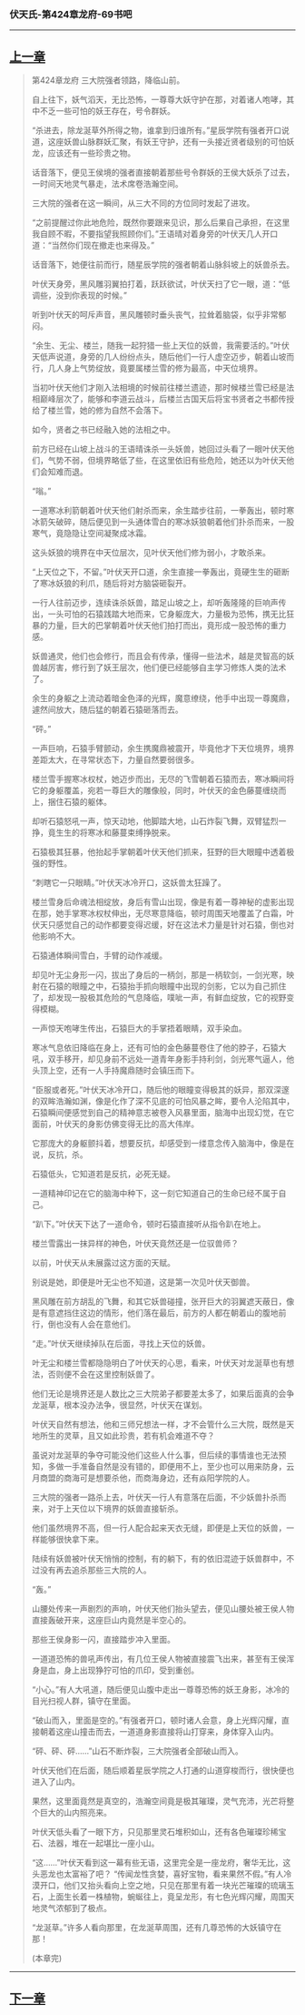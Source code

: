 ### 伏天氏-第424章龙府-69书吧

--------
[上一章](./642b22def8c6011a6296559119ca18ae.md)
--------


>
>
>
>第424章龙府
>三大院强者领路，降临山前。
>
>自上往下，妖气滔天，无比恐怖，一尊尊大妖守护在那，对着诸人咆哮，其中不乏一些可怕的妖王存在，号令群妖。
>
>“杀进去，除龙涎草外所得之物，谁拿到归谁所有。”星辰学院有强者开口说道，这座妖兽山脉群妖汇聚，有妖王守护，还有一头接近贤者级别的可怕妖龙，应该还有一些珍贵之物。
>
>话音落下，便见王侯境的强者直接朝着那些号令群妖的王侯大妖杀了过去，一时间天地灵气暴走，法术席卷浩瀚空间。
>
>三大院的强者在这一瞬间，从三大不同的方位同时发起了进攻。
>
>“之前提醒过你此地危险，既然你要跟来见识，那么后果自己承担，在这里我自顾不暇，不要指望我照顾你们。”王语晴对着身旁的叶伏天几人开口道：“当然你们现在撤走也来得及。”
>
>话音落下，她便往前而行，随星辰学院的强者朝着山脉斜坡上的妖兽杀去。
>
>叶伏天身旁，黑风雕羽翼拍打着，跃跃欲试，叶伏天扫了它一眼，道：“低调些，没到你表现的时候。”
>
>听到叶伏天的呵斥声音，黑风雕顿时垂头丧气，拉耸着脑袋，似乎非常郁闷。
>
>“余生、无尘、楼兰，随我一起狩猎一些上天位的妖兽，我需要活的。”叶伏天低声说道，身旁的几人纷纷点头，随后他们一行人虚空迈步，朝着山坡而行，几人身上气势绽放，竟要属楼兰雪的修为最高，中天位境界。
>
>当初叶伏天他们才刚入法相境的时候前往楼兰遗迹，那时候楼兰雪已经是法相巅峰层次了，能够和李道云战斗，后楼兰古国天后将宝书贤者之书都传授给了楼兰雪，她的修为自然不会落下。
>
>如今，贤者之书已经融入她的法相之中。
>
>前方已经在山坡上战斗的王语晴诛杀一头妖兽，她回过头看了一眼叶伏天他们，气势不弱，但境界略低了些，在这里依旧有些危险，她还以为叶伏天他们会知难而退。
>
>“嗡。”
>
>一道寒冰利箭朝着叶伏天他们射杀而来，余生踏步往前，一拳轰出，顿时寒冰箭矢破碎，随后便见到一头通体雪白的寒冰妖狼朝着他们扑杀而来，一股寒气，竟隐隐让空间凝聚成冰霜。
>
>这头妖狼的境界在中天位层次，见叶伏天他们修为弱小，才敢杀来。
>
>“上天位之下，不留。”叶伏天开口道，余生直接一拳轰出，竟硬生生的砸断了寒冰妖狼的利爪，随后将对方脑袋砸裂开。
>
>一行人往前迈步，连续诛杀妖兽，踏足山坡之上，却听轰隆隆的巨响声传出，一头可怕的石猿践踏大地而来，它身躯庞大，力量极为恐怖，携无比狂暴的力量，巨大的巴掌朝着叶伏天他们拍打而出，竟形成一股恐怖的重力感。
>
>妖兽通灵，他们也会修行，而且会有传承，懂得一些法术，越是灵智高的妖兽越厉害，修行到了妖王层次，他们便已经能够自主学习修炼人类的法术了。
>
>余生的身躯之上流动着暗金色泽的光辉，魔意缭绕，他手中出现一尊魔鼎，遽然间放大，随后猛的朝着石猿砸落而去。
>
>“砰。”
>
>一声巨响，石猿手臂颤动，余生携魔鼎被震开，毕竟他才下天位境界，境界差距太大，在寻常状态下，力量自然要弱很多。
>
>楼兰雪手握寒冰权杖，她迈步而出，无尽的飞雪朝着石猿而去，寒冰瞬间将它的身躯覆盖，宛若一尊巨大的雕像般，同时，叶伏天的金色藤蔓缠绕而上，捆住石猿的躯体。
>
>却听石猿怒吼一声，惊天动地，他脚踏大地，山石炸裂飞舞，双臂猛烈一挣，竟生生的将寒冰和藤蔓束缚挣脱来。
>
>石猿极其狂暴，他抬起手掌朝着叶伏天他们抓来，狂野的巨大眼瞳中透着极强的野性。
>
>“刺瞎它一只眼睛。”叶伏天冰冷开口，这妖兽太狂躁了。
>
>楼兰雪身后命魂法相绽放，身后有雪山出现，像是有着一尊神秘的虚影出现在那，她手掌寒冰权杖伸出，无尽寒意降临，顿时周围天地覆盖了白霜，叶伏天只感觉自己的动作都要变得迟缓，好在这法术力量是针对石猿，倒也对他影响不大。
>
>石猿通体瞬间雪白，手臂的动作减缓。
>
>却见叶无尘身形一闪，拔出了身后的一柄剑，那是一柄软剑，一剑光寒，映射在石猿的眼瞳之中，石猿抬手抓向眼瞳中出现的剑影，它以为自己抓住了，却发现一股极其危险的气息降临，噗呲一声，有鲜血绽放，它的视野变得模糊。
>
>一声惊天咆哮生传出，石猿巨大的手掌捂着眼睛，双手染血。
>
>寒冰气息依旧降临在身上，还有可怕的金色藤蔓卷住了他的脖子，石猿大吼，双手移开，却见身前不远处一道青年身影手持利剑，剑光寒气逼人，他头顶上空，还有一人手持魔鼎随时会镇压而下。
>
>“臣服或者死。”叶伏天冰冷开口，随后他的眼瞳变得极其的妖异，那双深邃的双眸浩瀚如渊，像是化作了深不见底的可怕风暴之眸，要令人沦陷其中，石猿瞬间便感觉到自己的精神意志被卷入风暴里面，脑海中出现幻觉，在它面前，叶伏天的身影仿佛变得无比的高大伟岸。
>
>它那庞大的身躯颤抖着，想要反抗，却感受到一缕意念传入脑海中，像是在说，反抗，杀。
>
>石猿低头，它知道若是反抗，必死无疑。
>
>一道精神印记在它的脑海中种下，这一刻它知道自己的生命已经不属于自己。
>
>“趴下。”叶伏天下达了一道命令，顿时石猿直接听从指令趴在地上。
>
>楼兰雪露出一抹异样的神色，叶伏天竟然还是一位驭兽师？
>
>以前，叶伏天从未展露过这方面的天赋。
>
>别说是她，即便是叶无尘也不知道，这是第一次见叶伏天御兽。
>
>黑风雕在前方胡乱的飞舞，和其它妖兽碰撞，张开巨大的羽翼遮天蔽日，像是有意遮挡住这边的情形，他们落在最后，前方的人都在朝着山的腹地前行，倒也没有人会在意他们。
>
>“走。”叶伏天继续掉队在后面，寻找上天位的妖兽。
>
>叶无尘和楼兰雪都隐隐明白了叶伏天的心思，看来，叶伏天对龙涎草也有想法，否则便不会在这里控制妖兽了。
>
>他们无论是境界还是人数比之三大院弟子都要差太多了，如果后面真的会争龙涎草，根本没办法争，很显然，叶伏天在谋划。
>
>叶伏天自然有想法，他和三师兄想法一样，才不会管什么三大院，既然是天地所生的灵草，且又如此珍贵，若有机会难道不夺？
>
>虽说对龙涎草的争夺可能没他们这些人什么事，但后续的事情谁也无法预知，多做一手准备自然是没有错的，即便用不上，至少也可以用来防身，云月商盟的商海可是想要杀他，而商海身边，还有焱阳学院的人。
>
>三大院的强者一路杀上去，叶伏天一行人有意落在后面，不少妖兽扑杀而来，对于上天位以下境界的妖兽直接斩杀。
>
>他们虽然境界不高，但一行人配合起来天衣无缝，即便是上天位的妖兽，一样能够很快拿下来。
>
>陆续有妖兽被叶伏天悄悄的控制，有的躺下，有的依旧混迹于妖兽群中，不过没有再去追杀那些三大院的人。
>
>“轰。”
>
>山腰处传来一声剧烈的声响，叶伏天他们抬头望去，便见山腰处被王侯人物直接轰破开来，这座巨山内竟然是半空心的。
>
>那些王侯身影一闪，直接踏步冲入里面。
>
>一道道恐怖的兽吼声传出，有几位王侯人物被直接震飞出来，甚至有王侯浑身是血，身上出现狰狞可怕的爪印，受到重创。
>
>“小心。”有人大吼道，随后便见山腹中走出一尊尊恐怖的妖王身影，冰冷的目光扫视人群，镇守在里面。
>
>“破山而入，里面是空的。”有强者开口，顿时诸人会意，身上光辉闪耀，直接朝着这座山撞击而去，一道道身影直接将山打穿来，身体穿入山内。
>
>“砰、砰、砰……”山石不断炸裂，三大院强者全部破山而入。
>
>叶伏天他们在后面，随后顺着星辰学院之人打通的山道穿梭而行，很快便也进入了山内。
>
>果然，这里面竟然是真空的，浩瀚空间竟是极其璀璨，灵气充沛，光芒将整个巨大的山内照亮来。
>
>叶伏天低头看了一眼下方，只见那里灵石堆积如山，还有各色璀璨珍稀宝石、法器，堆在一起堪比一座小山。
>
>“这……”叶伏天看到这一幕有些无语，这里完全是一座龙府，奢华无比，这头恶龙也太富裕了吧？
>“传闻龙性贪婪，喜好宝物，看来果然不假。”有人冷漠开口，他们又抬头看向上空之地，只见在那里有着一块光芒璀璨的琉璃玉石，上面生长着一株植物，蜿蜒往上，竟呈龙形，有七色光辉闪耀，周围天地灵气浓郁到了极点。
>
>“龙涎草。”许多人看向那里，在龙涎草周围，还有几尊恐怖的大妖镇守在那！
>
>(本章完)
>
>

--------
[下一章](./679fa9e937836e32e9d6c15cfc001e1f.md)
--------
